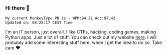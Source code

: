 ### Hi there 👋
<!-- PB START -->
```
My current MonkeyType PB is - WPM:94.21 Acc:97.42
Updated on: 08:28:17 CEST Time
```
<!-- PB END -->
I'm an IT person, just overall. I like CTFs, hacking, coding games, making Python apps. Just a lot of stuff.
You can check out my website [here](https://skill3472.github.io/).
I will probably add some interesting stuff here, when I get the idea to do so. Take care ❤️
